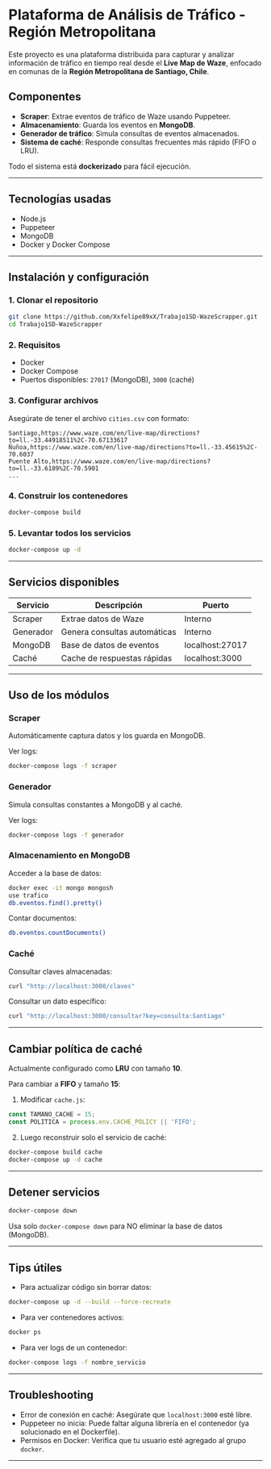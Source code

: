 # Plataforma de Análisis de Tráfico - Región Metropolitana

Este proyecto es una plataforma distribuida para capturar y analizar información de tráfico en tiempo real desde el **Live Map de Waze**, enfocado en comunas de la **Región Metropolitana de Santiago, Chile**.

## Componentes

-  **Scraper**: Extrae eventos de tráfico de Waze usando Puppeteer.
-  **Almacenamiento**: Guarda los eventos en **MongoDB**.
-  **Generador de tráfico**: Simula consultas de eventos almacenados.
-  **Sistema de caché**: Responde consultas frecuentes más rápido (FIFO o LRU).

Todo el sistema está **dockerizado** para fácil ejecución.

---

## Tecnologías usadas

- Node.js
- Puppeteer
- MongoDB
- Docker y Docker Compose

---

## Instalación y configuración

### 1. Clonar el repositorio

```bash
git clone https://github.com/Xxfelipe89xX/Trabajo1SD-WazeScrapper.git
cd Trabajo1SD-WazeScrapper
```

### 2. Requisitos

- Docker
- Docker Compose
- Puertos disponibles: `27017` (MongoDB), `3000` (caché)

### 3. Configurar archivos

Asegúrate de tener el archivo `cities.csv` con formato:

```
Santiago,https://www.waze.com/en/live-map/directions?to=ll.-33.44918511%2C-70.67133617
Ñuñoa,https://www.waze.com/en/live-map/directions?to=ll.-33.45615%2C-70.6037
Puente Alto,https://www.waze.com/en/live-map/directions?to=ll.-33.6189%2C-70.5901
...
```

### 4. Construir los contenedores

```bash
docker-compose build
```

### 5. Levantar todos los servicios

```bash
docker-compose up -d
```

---

## Servicios disponibles

| Servicio         | Descripción                        | Puerto                        |
|------------------|------------------------------------|-------------------------------|
| Scraper          | Extrae datos de Waze               | Interno |
| Generador        | Genera consultas automáticas       | Interno |
| MongoDB          | Base de datos de eventos           | localhost:27017 |
| Caché            | Cache de respuestas rápidas        | localhost:3000 |

---

## Uso de los módulos

### Scraper

Automáticamente captura datos y los guarda en MongoDB.

Ver logs:

```bash
docker-compose logs -f scraper
```

### Generador

Simula consultas constantes a MongoDB y al caché.

Ver logs:

```bash
docker-compose logs -f generador
```

### Almacenamiento en MongoDB

Acceder a la base de datos:

```bash
docker exec -it mongo mongosh
use trafico
db.eventos.find().pretty()
```

Contar documentos:

```bash
db.eventos.countDocuments()
```

### Caché

Consultar claves almacenadas:

```bash
curl "http://localhost:3000/claves"
```

Consultar un dato específico:

```bash
curl "http://localhost:3000/consultar?key=consulta:Santiago"
```

---

## Cambiar política de caché

Actualmente configurado como **LRU** con tamaño **10**.

Para cambiar a **FIFO** y tamaño **15**:

1. Modificar `cache.js`:

```javascript
const TAMANO_CACHE = 15;
const POLITICA = process.env.CACHE_POLICY || 'FIFO';
```

2. Luego reconstruir solo el servicio de caché:

```bash
docker-compose build cache
docker-compose up -d cache
```

---

## Detener servicios

```bash
docker-compose down
```

 Usa solo `docker-compose down` para NO eliminar la base de datos (MongoDB).

---

## Tips útiles

- Para actualizar código sin borrar datos:

```bash
docker-compose up -d --build --force-recreate
```

- Para ver contenedores activos:

```bash
docker ps
```

- Para ver logs de un contenedor:

```bash
docker-compose logs -f nombre_servicio
```

---

## Troubleshooting

- Error de conexión en caché: Asegúrate que `localhost:3000` esté libre.
- Puppeteer no inicia: Puede faltar alguna librería en el contenedor (ya solucionado en el Dockerfile).
- Permisos en Docker: Verifica que tu usuario esté agregado al grupo `docker`.

---
